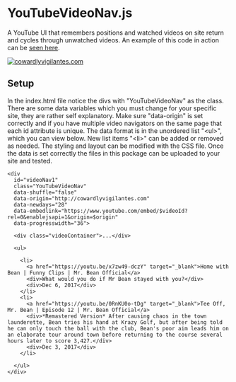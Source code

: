 # YouTubeVideoNav.js

A YouTube UI that remembers positions and watched videos on site return and cycles through unwatched videos. 
An example of this code in action can be [seen here](http://cowardlyvigilantes.com/YouTubeVideoNavjs/).

[![cowardlyvigilantes.com](http://cowardlyvigilantes.com/YouTubeVideoNavjs/sitescreenshot.jpg)](http://cowardlyvigilantes.com/YouTubeVideoNavjs/) 

## Setup

In the index.html file notice the divs with "YouTubeVideoNav" as the class. There are some data variables 
which you must change for your specific site, they are rather self explanatory. Make sure "data-origin" is 
set correctly and if you have multiple video navigators on the same page that each id attribute is unique. 
The data format is in the unordered list "&lt;ul&gt;", which you can view below. New list items "&lt;li&gt;" 
can be added or removed as needed. The styling and layout can be modified with the CSS file. Once the data 
is set correctly the files in this package can be uploaded to your site and tested.

```
<div 
  id="videoNav1"
  class="YouTubeVideoNav"
  data-shuffle="false"
  data-origin="http://cowardlyvigilantes.com"
  data-newdays="28"
  data-embedlink="https://www.youtube.com/embed/$videoId?rel=0&enablejsapi=1&origin=$origin"
  data-progresswidth="36">
    
  <div class="videoContainer">...</div>

  <ul>

    <li>
      <a href="https://youtu.be/x7zw49-dczY" target="_blank">Home with Bean | Funny Clips | Mr. Bean Official</a>
      <div>What would you do if Mr Bean stayed with you?</div>
      <div>Dec 6, 2017</div>
    </li>
    <li>
      <a href="https://youtu.be/0RnKU0o-tDg" target="_blank">Tee Off, Mr. Bean | Episode 12 | Mr. Bean Official</a>
      <div>*Remastered Version* After causing chaos in the town launderette, Bean tries his hand at Krazy Golf, but after being told he can only touch the ball with the club, Bean's poor aim leads him on an elaborate tour around town before returning to the course several hours later to score 3,427.</div>
      <div>Dec 3, 2017</div>
    </li>

  </ul>
</div>
```
